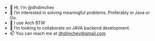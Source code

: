 - 👋 Hi, I’m @dhdimchev
- 👀 I’m interested in solving meaningful problems. Preferably in Java or Go.
- 🌱 I use Arch BTW
- 💞️ I’m looking to collaborate on JAVA backend development.
- 📫 You can reach me at dhdimchev@gmail.com

<!---
dhdimchev/dhdimchev is a ✨ special ✨ repository because its `README.md` (this file) appears on your GitHub profile.
You can click the Preview link to take a look at your changes.
--->
